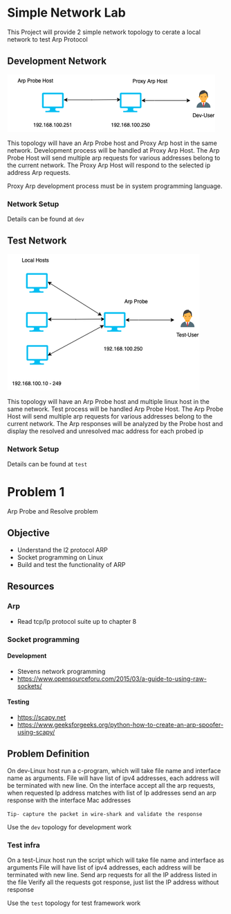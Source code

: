 # Simple Network Lab

This Project will provide 2 simple network topology to cerate a local network to test Arp Protocol

## Development Network

![Dev Network](../images/Dev_Topology_1.png?raw=true "Dev Network")

This topology will have an Arp Probe host and Proxy Arp host in the same network. Development process will be handled at Proxy Arp Host. The Arp Probe Host will send multiple arp requests for various addresses belong to the current network. The Proxy Arp Host will respond to the selected ip address Arp requests. 

Proxy Arp development process must be in system programming language. 

### Network Setup
Details can be  found at `dev`

## Test Network

![Test Network](../images/Test_Topology_1.png?raw=true "Test Network")

This topology will have an Arp Probe host and multiple linux host in the same network. Test process will be handled Arp Probe Host. The Arp Probe Host will send multiple arp requests for various addresses belong to the current network. The Arp responses will be analyzed by the Probe host and display the resolved and unresolved mac address for each probed ip

### Network Setup
Details can be  found at `test`


# Problem 1
Arp Probe and Resolve problem 

## Objective
* Understand the l2 protocol ARP 
* Socket programming on Linux 
* Build and test the functionality of ARP

## Resources 

### Arp
* Read tcp/Ip protocol suite up to chapter 8

### Socket programming

#### Development
* Stevens network programming 
* https://www.opensourceforu.com/2015/03/a-guide-to-using-raw-sockets/

#### Testing 
* https://scapy.net
* https://www.geeksforgeeks.org/python-how-to-create-an-arp-spoofer-using-scapy/

## Problem Definition 

On dev-Linux host run a c-program, which will take file name and interface name as arguments. 
File will have list of ipv4 addresses, each address will be terminated with new line.
On the interface accept all the arp requests, when requested Ip address matches with list of Ip addresses send an arp response with the interface Mac addresses

`Tip- capture the packet in wire-shark and validate the response `

Use the `dev` topology for development work 

### Test infra
On a test-Linux host run the script which will take file name and interface as arguments 
File will have list of ipv4 addresses, each address will be terminated with new line.
Send arp requests for all the IP address listed in the file
Verify all the requests got response, just list the IP address without response 

Use the `test` topology for test framework work